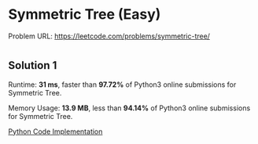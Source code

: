 # Symmetric Tree (Easy)

Problem URL: https://leetcode.com/problems/symmetric-tree/

#

## Solution 1

Runtime: **31 ms**, faster than **97.72%** of Python3 online submissions for Symmetric Tree.

Memory Usage: **13.9 MB**, less than **94.14%** of Python3 online submissions for Symmetric Tree.

[Python Code Implementation](symmetric_tree.py)

